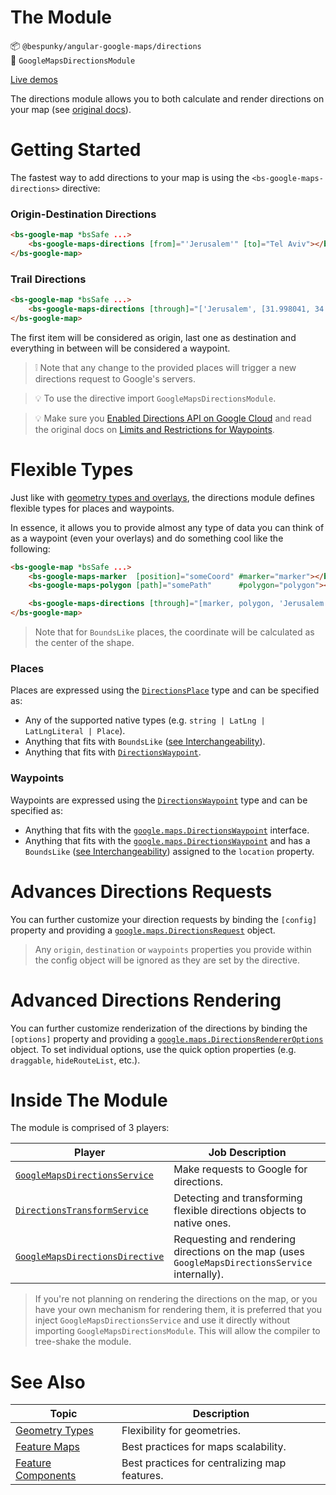 # The Module
📦 `@bespunky/angular-google-maps/directions`  
🧩 `GoogleMapsDirectionsModule`  

[Live demos](https://bs-angular-g-maps.web.app/Directions)

The directions module allows you to both calculate and render directions on your map (see [original docs](https://developers.google.com/maps/documentation/javascript/directions)).

# Getting Started
The fastest way to add directions to your map is using the `<bs-google-maps-directions>` directive:

### Origin-Destination Directions
```html
<bs-google-map *bsSafe ...>
    <bs-google-maps-directions [from]="'Jerusalem'" [to]="Tel Aviv"></bs-google-maps-directions>
</bs-google-map>
```

### Trail Directions
```html
<bs-google-map *bsSafe ...>
    <bs-google-maps-directions [through]="['Jerusalem', [31.998041, 34.731823], 'Tel Aviv']"></bs-google-maps-directions>
</bs-google-map>
```
The first item will be considered as origin, last one as destination and everything in between will be considered a waypoint.

> ❕ Note that any change to the provided places will trigger a new directions request to Google's servers.

> 💡 To use the directive import `GoogleMapsDirectionsModule`.

> 💡 Make sure you [Enabled Directions API on Google Cloud](https://developers.google.com/maps/documentation/javascript/directions#GetStarted) and read the original docs on [Limits and Restrictions for Waypoints](https://developers.google.com/maps/documentation/javascript/directions#waypoint-limits).

# Flexible Types
Just like with [geometry types and overlays](/docs/additional-documentation/geometry-types.html), the directions module defines flexible types for places and waypoints.

In essence, it allows you to provide almost any type of data you can think of as a waypoint (even your overlays) and do something cool like the following:
```html
<bs-google-map *bsSafe ...>
    <bs-google-maps-marker  [position]="someCoord" #marker="marker"></bs-google-maps-marker>
    <bs-google-maps-polygon [path]="somePath"      #polygon="polygon"></bs-google-maps-polygon>

    <bs-google-maps-directions [through]="[marker, polygon, 'Jerusalem', [31.9, 34.7], { lat: 31.99, lng: 35 }, 'Tel Aviv']"></bs-google-maps-directions>
</bs-google-map>
```
> Note that for `BoundsLike` places, the coordinate will be calculated as the center of the shape.


### Places
Places are expressed using the [`DirectionsPlace`](/docs/miscellaneous/typealiases.html#DirectionsPlace) type and can be specified as:
- Any of the supported native types (e.g. `string | LatLng | LatLngLiteral | Place`).
- Anything that fits with `BoundsLike` ([see Interchangeability](/docs/additional-documentation/geometry-types.html)).
- Anything that fits with [`DirectionsWaypoint`](/docs/miscellaneous/typealiases.html#DirectionsWaypoint).

### Waypoints
Waypoints are expressed using the [`DirectionsWaypoint`](/docs/miscellaneous/typealiases.html#DirectionsWaypoint) type and can be specified as:
- Anything that fits with the [`google.maps.DirectionsWaypoint`](https://developers.google.com/maps/documentation/javascript/reference/directions#DirectionsWaypoint) interface.
- Anything that fits with the [`google.maps.DirectionsWaypoint`](https://developers.google.com/maps/documentation/javascript/reference/directions#DirectionsWaypoint) and has a `BoundsLike` ([see Interchangeability](/docs/additional-documentation/geometry-types.html)) assigned to the `location` property.

# Advances Directions Requests
You can further customize your direction requests by binding the `[config]` property and providing a [`google.maps.DirectionsRequest`](https://developers.google.com/maps/documentation/javascript/reference/directions#DirectionsRequest) object.

> Any `origin`, `destination` or `waypoints` properties you provide within the config object will be ignored as they
> are set by the directive.

# Advanced Directions Rendering
You can further customize renderization of the directions by binding the `[options]` property and providing a [`google.maps.DirectionsRendererOptions`](https://developers.google.com/maps/documentation/javascript/reference/directions#DirectionsRendererOptions) object.
To set individual options, use the quick option properties (e.g. `draggable`, `hideRouteList`, etc.).

# Inside The Module

 The module is comprised of 3 players:

| Player | Job Description |
| ---   | ---         |
| [`GoogleMapsDirectionsService`](/docs/injectables/GoogleMapsDirectionsService.html) | Make requests to Google for directions. |
| [`DirectionsTransformService`](/docs/injectables/DirectionsTransformService.html) | Detecting and transforming flexible directions objects to native ones. |
| [`GoogleMapsDirectionsDirective`](/docs/directives/GoogleMapsDirectionsDirective.html) | Requesting and rendering directions on the map (uses `GoogleMapsDirectionsService` internally). |

> If you're not planning on rendering the directions on the map, or you have your own mechanism for rendering them, it is preferred that you inject `GoogleMapsDirectionsService` and use it directly without importing `GoogleMapsDirectionsModule`. This will allow the compiler to tree-shake the module.

# See Also
| Topic                                                    | Description                                   |
|----------------------------------------------------------|-----------------------------------------------|
| [Geometry Types](/docs/additional-documentation/geometry-types.html) | Flexibility for geometries. |
| [Feature Maps](/docs/additional-documentation/best-practices/feature-maps.html)             | Best practices for maps scalability.          |
| [Feature Components](/docs/additional-documentation/best-practices/feature-components.html) | Best practices for centralizing map features. |